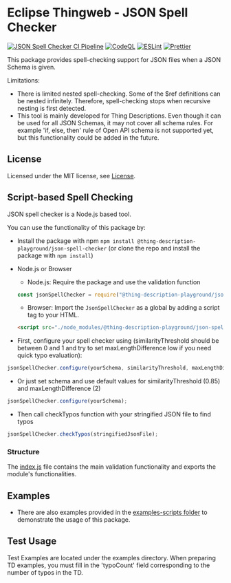 # Eclipse Thingweb - JSON Spell Checker

[![JSON Spell Checker CI Pipeline](https://github.com/eclipse-thingweb/td-tools/actions/workflows/ci-json-spell-checker.yaml/badge.svg)](https://github.com/eclipse-thingweb/td-tools/actions/workflows/ci-json-spell-checker.yaml)
[![CodeQL](https://github.com/eclipse-thingweb/td-tools/actions/workflows/codeql-analysis.yml/badge.svg)](https://github.com/eclipse-thingweb/td-tools/actions/workflows/codeql-analysis.yml)
[![ESLint](https://github.com/eclipse-thingweb/td-tools/actions/workflows/eslint.yml/badge.svg)](https://github.com/eclipse-thingweb/td-tools/actions/workflows/eslint.yml)
[![Prettier](https://github.com/eclipse-thingweb/td-tools/actions/workflows/prettier.yml/badge.svg)](https://github.com/eclipse-thingweb/td-tools/actions/workflows/prettier.yml)

This package provides spell-checking support for JSON files when a JSON Schema is given.

Limitations:

-   There is limited nested spell-checking. Some of the $ref definitions can be nested infinitely. Therefore, spell-checking stops when recursive nesting is first detected.
-   This tool is mainly developed for Thing Descriptions. Even though it can be used for all JSON Schemas, it may not cover all schema rules. For example 'if, else, then' rule of Open API schema is not supported yet, but this functionality could be added in the future.

## License

Licensed under the MIT license, see [License](../../LICENSE.md).

## Script-based Spell Checking

JSON spell checker is a Node.js based tool.

You can use the functionality of this package by:

-   Install the package with npm `npm install @thing-description-playground/json-spell-checker` (or clone the repo and install the package with `npm install`)
-   Node.js or Browser

    -   Node.js: Require the package and use the validation function

    ```javascript
    const jsonSpellChecker = require("@thing-description-playground/json-spell-checker");
    ```

    -   Browser: Import the `JsonSpellChecker` as a global by adding a script tag to your HTML.

    ```html
    <script src="./node_modules/@thing-description-playground/json-spell-checker/dist/web-bundle.min.js"></script>
    ```

-   First, configure your spell checker using (similarityThreshold should be between 0 and 1 and try to set maxLengthDifference low if you need quick typo evaluation):

```javascript
jsonSpellChecker.configure(yourSchema, similarityThreshold, maxLengthDifference);
```

-   Or just set schema and use default values for similarityThreshold (0.85) and maxLengthDifference (2)

```javascript
jsonSpellChecker.configure(yourSchema);
```

-   Then call checkTypos function with your stringified JSON file to find typos

```javascript
jsonSpellChecker.checkTypos(stringifiedJsonFile);
```

### Structure

The [index.js](./src/index.js) file contains the main validation functionality and exports the module's functionalities.

## Examples

-   There are also examples provided in the [examples-scripts folder](./examples/scripts/) to demonstrate the usage of this package.

## Test Usage

Test Examples are located under the examples directory.
When preparing TD examples, you must fill in the 'typoCount' field corresponding to the number of typos in the TD.
